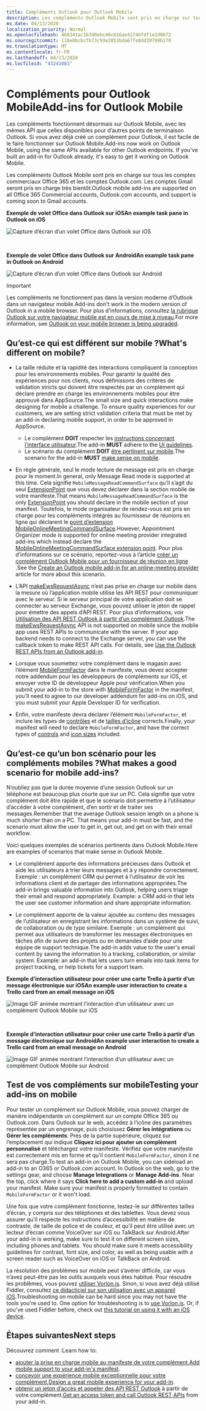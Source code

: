 ```yaml
---
title: Compléments Outlook pour Outlook Mobile
description: Les compléments Outlook Mobile sont pris en charge sur tous les comptes commerciaux Office 365 et les comptes Outlook.com. Les comptes Gmail seront pris en charge très bientôt.
ms.date: 04/13/2020
localization_priority: Normal
ms.openlocfilehash: 4b6341ac1b340ebc46c616ae4274bfdf1e2d0672
ms.sourcegitcommit: 118e8bcbcfb73c93e2053bda67fe8dd20799b170
ms.translationtype: MT
ms.contentlocale: fr-FR
ms.lasthandoff: 04/13/2020
ms.locfileid: "43241083"
---
```

# <a name="add-ins-for-outlook-mobile"></a><span data-ttu-id="e6f74-103">Compléments pour Outlook Mobile</span><span class="sxs-lookup"><span data-stu-id="e6f74-103">Add-ins for Outlook Mobile</span></span>

<span data-ttu-id="e6f74-p101">Les compléments fonctionnent désormais sur Outlook Mobile, avec les mêmes API que celles disponibles pour d’autres points de terminaison Outlook. Si vous avez déjà créé un complément pour Outlook, il est facile de le faire fonctionner sur Outlook Mobile.</span><span class="sxs-lookup"><span data-stu-id="e6f74-p101">Add-ins now work on Outlook Mobile, using the same APIs available for other Outlook endpoints. If you've built an add-in for Outlook already, it's easy to get it working on Outlook Mobile.</span></span>

<span data-ttu-id="e6f74-106">Les compléments Outlook Mobile sont pris en charge sur tous les comptes commerciaux Office 365 et les comptes Outlook.com. Les comptes Gmail seront pris en charge très bientôt.</span><span class="sxs-lookup"><span data-stu-id="e6f74-106">Outlook mobile add-ins are supported on all Office 365 Commercial accounts, Outlook.com accounts, and support is coming soon to Gmail accounts.</span></span>

<span data-ttu-id="e6f74-107">**Exemple de volet Office dans Outlook sur iOS**</span><span class="sxs-lookup"><span data-stu-id="e6f74-107">**An example task pane in Outlook on iOS**</span></span>

![Capture d’écran d’un volet Office dans Outlook sur iOS](../images/outlook-mobile-addin-taskpane.png)

<br/>

<span data-ttu-id="e6f74-109">**Exemple de volet Office dans Outlook sur Android**</span><span class="sxs-lookup"><span data-stu-id="e6f74-109">**An example task pane in Outlook on Android**</span></span>

![Capture d’écran d’un volet Office dans Outlook sur Android](../images/outlook-mobile-addin-taskpane-android.png)

> [!IMPORTANT]
> <span data-ttu-id="e6f74-111">Les compléments ne fonctionnent pas dans la version moderne d’Outlook dans un navigateur mobile.</span><span class="sxs-lookup"><span data-stu-id="e6f74-111">Add-ins don't work in the modern version of Outlook in a mobile browser.</span></span> <span data-ttu-id="e6f74-112">Pour plus d’informations, consultez [la rubrique Outlook sur votre navigateur mobile est en cours de mise à niveau](https://techcommunity.microsoft.com/t5/outlook-blog/outlook-on-your-mobile-browser-is-being-upgraded/ba-p/1125816).</span><span class="sxs-lookup"><span data-stu-id="e6f74-112">For more information, see [Outlook on your mobile browser is being upgraded](https://techcommunity.microsoft.com/t5/outlook-blog/outlook-on-your-mobile-browser-is-being-upgraded/ba-p/1125816).</span></span>

## <a name="whats-different-on-mobile"></a><span data-ttu-id="e6f74-113">Qu’est-ce qui est différent sur mobile ?</span><span class="sxs-lookup"><span data-stu-id="e6f74-113">What's different on mobile?</span></span>

- <span data-ttu-id="e6f74-p103">La taille réduite et la rapidité des interactions compliquent la conception pour les environnements mobiles. Pour garantir la qualité des expériences pour nos clients, nous définissons des critères de validation stricts qui doivent être respectés par un complément qui déclare prendre en charge les environnements mobiles pour être approuvé dans AppSource.</span><span class="sxs-lookup"><span data-stu-id="e6f74-p103">The small size and quick interactions make designing for mobile a challenge. To ensure quality experiences for our customers, we are setting strict validation criteria that must be met by an add-in declaring mobile support, in order to be approved in AppSource.</span></span>
    - <span data-ttu-id="e6f74-116">Le complément **DOIT** respecter les [instructions concernant l’interface utilisateur](outlook-addin-design.md).</span><span class="sxs-lookup"><span data-stu-id="e6f74-116">The add-in **MUST** adhere to the [UI guidelines](outlook-addin-design.md).</span></span>
    - <span data-ttu-id="e6f74-117">Le scénario du complément **DOIT** [être pertinent sur mobile](#what-makes-a-good-scenario-for-mobile-add-ins).</span><span class="sxs-lookup"><span data-stu-id="e6f74-117">The scenario for the add-in **MUST** [make sense on mobile](#what-makes-a-good-scenario-for-mobile-add-ins).</span></span>

- <span data-ttu-id="e6f74-118">En règle générale, seul le mode lecture de message est pris en charge pour le moment.</span><span class="sxs-lookup"><span data-stu-id="e6f74-118">In general, only Message Read mode is supported at this time.</span></span> <span data-ttu-id="e6f74-119">Cela signifie `MobileMessageReadCommandSurface` qu’il s’agit du seul [ExtensionPoint](../reference/manifest/extensionpoint.md#mobilemessagereadcommandsurface) que vous devez déclarer dans la section mobile de votre manifeste.</span><span class="sxs-lookup"><span data-stu-id="e6f74-119">That means `MobileMessageReadCommandSurface` is the only [ExtensionPoint](../reference/manifest/extensionpoint.md#mobilemessagereadcommandsurface) you should declare in the mobile section of your manifest.</span></span> <span data-ttu-id="e6f74-120">Toutefois, le mode organisateur de rendez-vous est pris en charge pour les compléments intégrés au fournisseur de réunions en ligne qui déclarent le [point d’extension MobileOnlineMeetingCommandSurface](../reference/manifest/extensionpoint.md#mobileonlinemeetingcommandsurface-preview).</span><span class="sxs-lookup"><span data-stu-id="e6f74-120">However, Appointment Organizer mode is supported for online meeting provider integrated add-ins which instead declare the [MobileOnlineMeetingCommandSurface extension point](../reference/manifest/extensionpoint.md#mobileonlinemeetingcommandsurface-preview).</span></span> <span data-ttu-id="e6f74-121">Pour plus d’informations sur ce scénario, reportez-vous à l’article [créer un complément Outlook Mobile pour un fournisseur de réunion en ligne](online-meeting.md) .</span><span class="sxs-lookup"><span data-stu-id="e6f74-121">See the [Create an Outlook mobile add-in for an online-meeting provider](online-meeting.md) article for more about this scenario.</span></span>

- <span data-ttu-id="e6f74-p105">L’API [makeEwsRequestAsync](../reference/objectmodel/preview-requirement-set/office.context.mailbox.md#methods) n’est pas prise en charge sur mobile dans la mesure où l’application mobile utilise les API REST pour communiquer avec le serveur. Si le serveur principal de votre application doit se connecter au serveur Exchange, vous pouvez utiliser le jeton de rappel pour émettre des appels d’API REST. Pour plus d’informations, voir [Utilisation des API REST Outlook à partir d’un complément Outlook](use-rest-api.md).</span><span class="sxs-lookup"><span data-stu-id="e6f74-p105">The [makeEwsRequestAsync](../reference/objectmodel/preview-requirement-set/office.context.mailbox.md#methods) API is not supported on mobile since the mobile app uses REST APIs to communicate with the server. If your app backend needs to connect to the Exchange server, you can use the callback token to make REST API calls. For details, see [Use the Outlook REST APIs from an Outlook add-in](use-rest-api.md).</span></span>

- <span data-ttu-id="e6f74-125">Lorsque vous soumettez votre complément dans le magasin avec l’élément [MobileFormFactor](../reference/manifest/mobileformfactor.md) dans le manifeste, vous devez accepter notre addendum pour les développeurs de compléments sur iOS, et envoyer votre ID de développeur Apple pour vérification.</span><span class="sxs-lookup"><span data-stu-id="e6f74-125">When you submit your add-in to the store with [MobileFormFactor](../reference/manifest/mobileformfactor.md) in the manifest, you'll need to agree to our developer addendum for add-ins on iOS, and you must submit your Apple Developer ID for verification.</span></span>

- <span data-ttu-id="e6f74-126">Enfin, votre manifeste devra déclarer l’élément `MobileFormFactor`, et inclure les types de [contrôles](../reference/manifest/control.md) et de [tailles d’icône](../reference/manifest/icon.md) corrects.</span><span class="sxs-lookup"><span data-stu-id="e6f74-126">Finally, your manifest will need to declare `MobileFormFactor`, and have the correct types of [controls](../reference/manifest/control.md) and [icon sizes](../reference/manifest/icon.md) included.</span></span>

## <a name="what-makes-a-good-scenario-for-mobile-add-ins"></a><span data-ttu-id="e6f74-127">Qu’est-ce qu’un bon scénario pour les compléments mobiles ?</span><span class="sxs-lookup"><span data-stu-id="e6f74-127">What makes a good scenario for mobile add-ins?</span></span>

<span data-ttu-id="e6f74-p106">N’oubliez pas que la durée moyenne d’une session Outlook sur un téléphone est beaucoup plus courte que sur un PC. Cela signifie que votre complément doit être rapide et que le scénario doit permettre à l’utilisateur d’accéder à votre complément, d’en sortir et de traiter ses messages.</span><span class="sxs-lookup"><span data-stu-id="e6f74-p106">Remember that the average Outlook session length on a phone is much shorter than on a PC. That means your add-in must be fast, and the scenario must allow the user to get in, get out, and get on with their email workflow.</span></span>

<span data-ttu-id="e6f74-130">Voici quelques exemples de scénarios pertinents dans Outlook Mobile.</span><span class="sxs-lookup"><span data-stu-id="e6f74-130">Here are examples of scenarios that make sense in Outlook Mobile.</span></span>

- <span data-ttu-id="e6f74-p107">Le complément apporte des informations précieuses dans Outlook et aide les utilisateurs à trier leurs messages et à y répondre correctement. Exemple : un complément CRM qui permet à l’utilisateur de voir les informations client et de partager des informations appropriées.</span><span class="sxs-lookup"><span data-stu-id="e6f74-p107">The add-in brings valuable information into Outlook, helping users triage their email and respond appropriately. Example: a CRM add-in that lets the user see customer information and share appropriate information.</span></span>

- <span data-ttu-id="e6f74-p108">Le complément apporte de la valeur ajoutée au contenu des messages de l’utilisateur en enregistrant les informations dans un système de suivi, de collaboration ou de type similaire. Exemple : un complément qui permet aux utilisateurs de transformer les messages électroniques en tâches afin de suivre des projets ou en demandes d’aide pour une équipe de support technique.</span><span class="sxs-lookup"><span data-stu-id="e6f74-p108">The add-in adds value to the user's email content by saving the information to a tracking, collaboration, or similar system. Example: an add-in that lets users turn emails into task items for project tracking, or help tickets for a support team.</span></span>

<span data-ttu-id="e6f74-135">**Exemple d’interaction utilisateur pour créer une carte Trello à partir d’un message électronique sur iOS**</span><span class="sxs-lookup"><span data-stu-id="e6f74-135">**An example user interaction to create a Trello card from an email message on iOS**</span></span>

![Image GIF animée montrant l’interaction d’un utilisateur avec un complément Outlook Mobile sur iOS](../images/outlook-mobile-addin-interaction.gif)

<br/>

<span data-ttu-id="e6f74-137">**Exemple d’interaction utilisateur pour créer une carte Trello à partir d’un message électronique sur Android**</span><span class="sxs-lookup"><span data-stu-id="e6f74-137">**An example user interaction to create a Trello card from an email message on Android**</span></span>

![Image GIF animée montrant l’interaction d’un utilisateur avec un complément Outlook Mobile sur Android](../images/outlook-mobile-addin-interaction-android.gif)

## <a name="testing-your-add-ins-on-mobile"></a><span data-ttu-id="e6f74-139">Test de vos compléments sur mobile</span><span class="sxs-lookup"><span data-stu-id="e6f74-139">Testing your add-ins on mobile</span></span>

<span data-ttu-id="e6f74-p109">Pour tester un complément sur Outlook Mobile, vous pouvez charger de manière indépendante un complément sur un compte Office 365 ou Outlook.com. Dans Outlook sur le web, accédez à l’icône des paramètres représentée par un engrenage, puis choisissez **Gérer les intégrations** ou **Gérer les compléments**. Près de la partie supérieure, cliquez sur l’emplacement qui indique **Cliquez ici pour ajouter un complément personnalisé** et téléchargez votre manifeste. Vérifiez que votre manifeste est correctement mis en forme et qu’il contient `MobileFormFactor`, sinon il ne sera pas chargé.</span><span class="sxs-lookup"><span data-stu-id="e6f74-p109">To test an add-in on Outlook Mobile, you can sideload an add-in to an O365 or Outlook.com account. In Outlook on the web, go to the settings gear, and choose **Manage Integrations** or **Manage Add-ins**. Near the top, click where it says **Click here to add a custom add-in** and upload your manifest. Make sure your manifest is properly formatted to contain `MobileFormFactor` or it won't load.</span></span>

<span data-ttu-id="e6f74-p110">Une fois que votre complément fonctionne, testez-le sur différentes tailles d’écran, y compris sur des téléphones et des tablettes. Vous devez vous assurer qu’il respecte les instructions d’accessibilité en matière de contraste, de taille de police et de couleur, et qu’il peut être utilisé avec un lecteur d’écran comme VoiceOver sur iOS ou TalkBack sur Android.</span><span class="sxs-lookup"><span data-stu-id="e6f74-p110">After your add-in is working, make sure to test it on different screen sizes, including phones and tablets. You should make sure it meets accessibility guidelines for contrast, font size, and color, as well as being usable with a screen reader such as VoiceOver on iOS or TalkBack on Android.</span></span>

<span data-ttu-id="e6f74-p111">La résolution des problèmes sur mobile peut s’avérer difficile, car vous n’avez peut-être pas les outils auxquels vous êtes habitué. Pour résoudre les problèmes, vous pouvez [utiliser Vorlon.js](../testing/debug-office-add-ins-on-ipad-and-mac.md). Sinon, si vous avez déjà utilisé Fiddler, consultez [ce didacticiel sur son utilisation avec un appareil iOS](https://www.telerik.com/blogs/using-fiddler-with-apple-ios-devices).</span><span class="sxs-lookup"><span data-stu-id="e6f74-p111">Troubleshooting on mobile can be hard since you may not have the tools you're used to. One option for troubleshooting is to [use Vorlon.js](../testing/debug-office-add-ins-on-ipad-and-mac.md). Or, if you've used Fiddler before, check out [this tutorial on using it with an iOS device](https://www.telerik.com/blogs/using-fiddler-with-apple-ios-devices).</span></span>

## <a name="next-steps"></a><span data-ttu-id="e6f74-148">Étapes suivantes</span><span class="sxs-lookup"><span data-stu-id="e6f74-148">Next steps</span></span>

<span data-ttu-id="e6f74-149">Découvrez comment :</span><span class="sxs-lookup"><span data-stu-id="e6f74-149">Learn how to:</span></span>

- <span data-ttu-id="e6f74-150">[ajouter la prise en charge mobile au manifeste de votre complément](add-mobile-support.md),</span><span class="sxs-lookup"><span data-stu-id="e6f74-150">[Add mobile support to your add-in's manifest](add-mobile-support.md).</span></span>
- <span data-ttu-id="e6f74-151">[concevoir une expérience mobile exceptionnelle pour votre complément](outlook-addin-design.md),</span><span class="sxs-lookup"><span data-stu-id="e6f74-151">[Design a great mobile experience for your add-in](outlook-addin-design.md).</span></span>
- <span data-ttu-id="e6f74-152">[obtenir un jeton d’accès et appeler des API REST Outlook](use-rest-api.md) à partir de votre complément.</span><span class="sxs-lookup"><span data-stu-id="e6f74-152">[Get an access token and call Outlook REST APIs](use-rest-api.md) from your add-in.</span></span>
